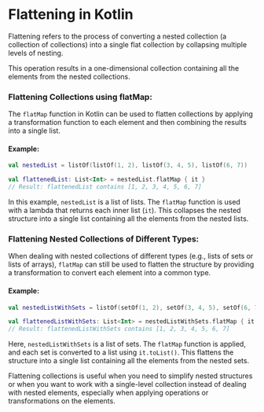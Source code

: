 # Flattening in Kotlin
Flattening refers to the process of converting a nested collection (a collection of collections) into a single flat collection by collapsing multiple levels of nesting.

This operation results in a one-dimensional collection containing all the elements from the nested collections.

### Flattening Collections using flatMap:

The `flatMap` function in Kotlin can be used to flatten collections by applying a transformation function to each element and then combining the results into a single list.

#### Example:

```kotlin
val nestedList = listOf(listOf(1, 2), listOf(3, 4, 5), listOf(6, 7))

val flattenedList: List<Int> = nestedList.flatMap { it }
// Result: flattenedList contains [1, 2, 3, 4, 5, 6, 7]
```

In this example, `nestedList` is a list of lists. The `flatMap` function is used with a lambda that returns each inner list (`it`). This collapses the nested structure into a single list containing all the elements from the nested lists.

### Flattening Nested Collections of Different Types:

When dealing with nested collections of different types (e.g., lists of sets or lists of arrays), `flatMap` can still be used to flatten the structure by providing a transformation to convert each element into a common type.

#### Example:

```kotlin
val nestedListWithSets = listOf(setOf(1, 2), setOf(3, 4, 5), setOf(6, 7))

val flattenedListWithSets: List<Int> = nestedListWithSets.flatMap { it.toList() }
// Result: flattenedListWithSets contains [1, 2, 3, 4, 5, 6, 7]
```

Here, `nestedListWithSets` is a list of sets. The `flatMap` function is applied, and each set is converted to a list using `it.toList()`. This flattens the structure into a single list containing all the elements from the nested sets.

Flattening collections is useful when you need to simplify nested structures or when you want to work with a single-level collection instead of dealing with nested elements, especially when applying operations or transformations on the elements.